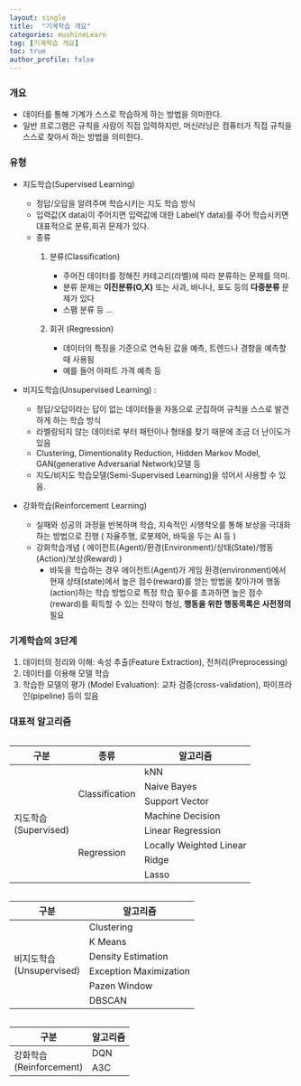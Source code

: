 ```yaml
---
layout: single
title:  "기계학습 개요"
categories: mushineLearn
tag: [기계학습 개요]
toc: true
author_profile: false
---
```


### 개요
* 데이터를 통해 기계가 스스로 학습하게 하는 방법을 의미한다.
* 일반 프로그램은 규칙을 사람이 직접 입력하지만, 머신러닝은 컴퓨터가 직접 규칙을 스스로 찾아서 하는 방법을 의미한다.

### 유형

* 지도학습(Supervised Learning)
  * 정답/오답을 알려주며 학습시키는 지도 학습 방식
  * 입력값(X data)이 주어지면 입력값에 대한 Label(Y data)를 주어 학습시키면 대표적으로 분류,회귀 문제가 있다.
  * 종류
    1. 분류(Classification)
         - 주어진 데이터를  정해진 카테고리(라벨)에 따라 분류하는 문제를 의미.
         - 분류 문제는 **이진분류(O,X)** 또는  사과, 바나나, 포도 등의 **다중분류** 문제가 있다
         - 스팸 분류 등 ...

    2. 회귀 (Regression)
         - 데이터의 특징을 기준으로 연속된 값을 예측, 트렌드나 경향을 예측할 때 사용됨
         - 예를 들어 아파트 가격 예측 등


* 비지도학습(Unsupervised  Learning) : 
  * 정답/오답이라는 답이 없는 데이터들을 자동으로 군집하여 규칙을 스스로 발견하게 하는 학습 방식
  * 라벨링되지 않는 데이터로 부터  패턴이나 형태를 찾기 때문에 조금 더 난이도가 있음
  * Clustering, Dimentionality Reduction, Hidden Markov Model, GAN(generative Adversarial Network)모델 등
  * 지도/비지도 학습모델(Semi-Supervised Learning)을 섞어서 사용할 수 있음.
  
* 강화학습(Reinforcement Learning)
  * 실패와 성공의 과정을 반복하며 학습, 지속적인 시행착오를 통해 보상을 극대화 하는 방법으로 진행 ( 자율주행, 로봇제어, 바둑을 두는 AI 등 )
  * 강화학습개념 ( 에이전트(Agent)/환경(Environment)/상태(State)/행동(Action)/보상(Reward) )
    * 바둑을 학습하는 경우 에이전트(Agent)가 게임 환경(environment)에서 현재 상태(state)에서 높은 점수(reward)를 얻는 방법을 찾아가며 행동(action)하는 학습 방법으로 특정 학습 횟수를 초과하면 높은 점수(reward)를 획득할 수 있는 전략이 형성, **행동을 위한 행동목록은 사전정의** 필요

  
### 기계학습의 3단계

1. 데이터의 정리와 이해: 속성 추출(Feature Extraction), 전처리(Preprocessing)
2. 데이터를 이용해 모델 학습 
3. 학습한 모델의 평가 (Model Evaluation): 교차 검증(cross-validation), 파이프라인(pipeline) 등이 있음

### 대표적 알고리즘

<div style="display:inline-block;vertical-align: top;">
<div style="display:inline-block;vertical-align: top;">
<table>
   <thead><tr><th>구분</th><th>종류</th><th>알고리즘</th></tr></thead>
   <tbody>
   <tr><td rowspan=8>지도학습<br>(Supervised)</td><td rowspan=4>Classification</td><td>kNN</td></tr>
   <tr><td>Naive Bayes</td></tr>
   <tr><td>Support Vector</td></tr>
   <tr><td>Machine Decision</td></tr>
   <tr><td rowspan=4>Regression</td><td>Linear Regression</td></tr>
   <tr><td>Locally Weighted Linear</td></tr>
   <tr><td>Ridge</td></tr>
   <tr><td>Lasso</td></tr>
   </tbody>   
</table>
</div>
<div style="display:inline-block;vertical-align: top;">
<table>
   <thead><tr><th>구분</th><th>알고리즘</th></tr></thead>
   <tr><td rowspan=6>비지도학습<br>(Unsupervised)</td><td>Clustering</td></tr>
   <tr><td>K Means</td></tr>
   <tr><td>Density Estimation</td></tr>
   <tr><td>Exception Maximization</td></tr>
   <tr><td>Pazen Window</td></tr>
   <tr><td>DBSCAN</td></tr>
</table>
</div>
<div style="display:inline-block;vertical-align: top;">
<table>
   <thead><tr><th>구분</th><th>알고리즘</th></tr></thead>
   <tr><td rowspan=2>강화학습<br>(Reinforcement)</td><td> DQN</td></tr>
   <tr><td>A3C</td></tr>
</table>
</div>
</div>